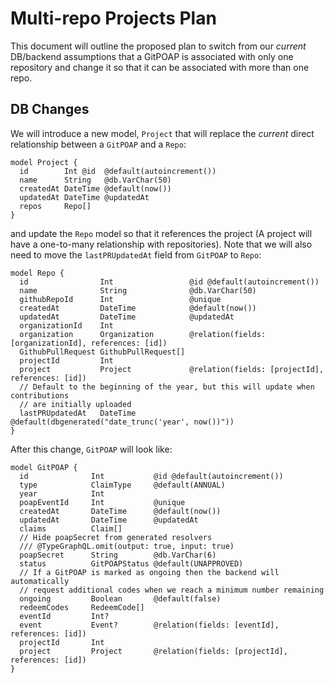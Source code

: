 # Multi-repo Projects Plan

This document will outline the proposed plan to switch from our *current* DB/backend assumptions
that a GitPOAP is associated with only one repository and change it so that it can be associated
with more than one repo.

## DB Changes

We will introduce a new model, `Project` that will replace the *current* direct relationship between
a `GitPOAP` and a `Repo`:
```prisma
model Project {
  id        Int @id  @default(autoincrement())
  name      String   @db.VarChar(50)
  createdAt DateTime @default(now())
  updatedAt DateTime @updatedAt
  repos     Repo[]
}
```
and update the `Repo` model so that it references the project (A project will have a
one-to-many relationship with repositories). Note that we will also need to move the
`lastPRUpdatedAt` field from `GitPOAP` to `Repo`:
```prisma
model Repo {
  id                Int                 @id @default(autoincrement())
  name              String              @db.VarChar(50)
  githubRepoId      Int                 @unique
  createdAt         DateTime            @default(now())
  updatedAt         DateTime            @updatedAt
  organizationId    Int
  organization      Organization        @relation(fields: [organizationId], references: [id])
  GithubPullRequest GithubPullRequest[]
  projectId         Int
  project           Project             @relation(fields: [projectId], references: [id])
  // Default to the beginning of the year, but this will update when contributions
  // are initially uploaded
  lastPRUpdatedAt   DateTime            @default(dbgenerated("date_trunc('year', now())"))
}
```
After this change, `GitPOAP` will look like:
```prisma
model GitPOAP {
  id              Int           @id @default(autoincrement())
  type            ClaimType     @default(ANNUAL)
  year            Int
  poapEventId     Int           @unique
  createdAt       DateTime      @default(now())
  updatedAt       DateTime      @updatedAt
  claims          Claim[]
  // Hide poapSecret from generated resolvers
  /// @TypeGraphQL.omit(output: true, input: true)
  poapSecret      String        @db.VarChar(6)
  status          GitPOAPStatus @default(UNAPPROVED)
  // If a GitPOAP is marked as ongoing then the backend will automatically
  // request additional codes when we reach a minimum number remaining
  ongoing         Boolean       @default(false)
  redeemCodes     RedeemCode[]
  eventId         Int?
  event           Event?        @relation(fields: [eventId], references: [id])
  projectId       Int
  project         Project       @relation(fields: [projectId], references: [id])
}
```
